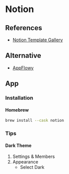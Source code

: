 # Notion

<!--
Weekly Schedule
OKRs

https://www.youtube.com/watch?v=9HodC7hOG3k
https://www.notion.so/Roadmap-85a79965456d4238a47d7484f7b1d62e
-->

## References

- [Notion Template Gallery](https://www.notion.so/Notion-Template-Gallery-181e961aeb5c4ee6915307c0dfd5156d)

## Alternative

- [AppFlowy](https://github.com/AppFlowy-IO/appflowy)

## App

### Installation

#### Homebrew

```sh
brew install --cask notion
```

### Tips

#### Dark Theme

1. Settings & Members
2. Appearance
   - Select Dark
